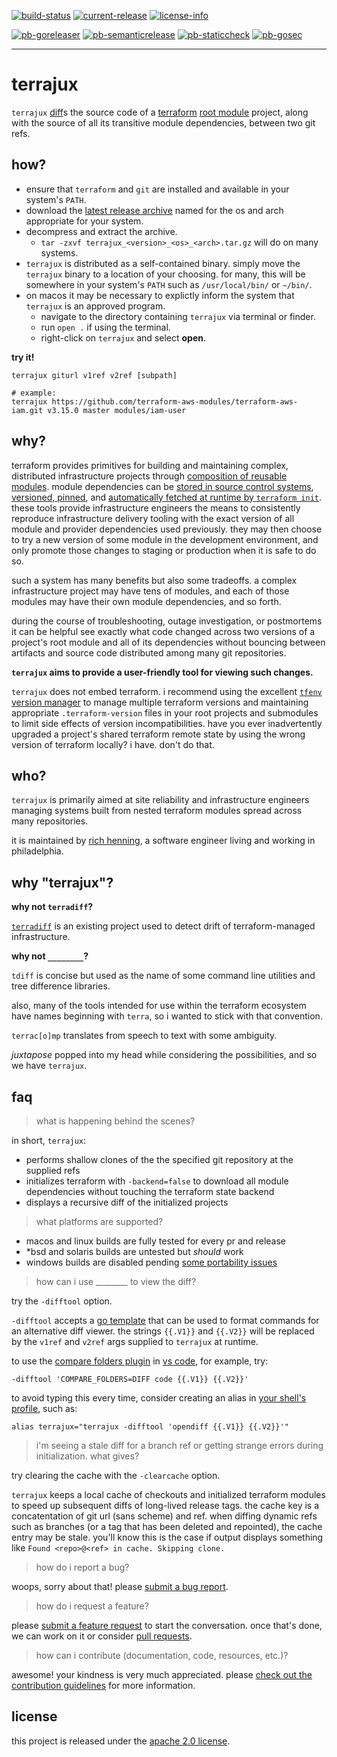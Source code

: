 [![build-status](https://img.shields.io/github/workflow/status/rhenning/terrajux/test/main?style=for-the-badge)](https://github.com/rhenning/terrajux/actions/workflows/test.yml?query=workflow%3Atest+branch%3Amain)
[![current-release](https://img.shields.io/github/release/rhenning/terrajux.svg?style=for-the-badge)](https://github.com/rhenning/terrajux/releases/latest)
[![license-info](https://img.shields.io/github/license/rhenning/terrajux?style=for-the-badge&color=orange)](https://www.apache.org/licenses/LICENSE-2.0)

[![pb-goreleaser](https://img.shields.io/badge/%20%20%F0%9F%93%A6%F0%9F%9A%80-goreleaser-hotpink.svg?style=for-the-badge)](https://github.com/goreleaser)
[![pb-semanticrelease](https://img.shields.io/badge/%20%20%F0%9F%93%A6%F0%9F%9A%80-semantic--release-hotpink.svg?style=for-the-badge)](https://github.com/semantic-release/semantic-release)
[![pb-staticcheck](https://img.shields.io/badge/%20%20%F0%9F%93%A6%F0%9F%9A%80-staticcheck-hotpink.svg?style=for-the-badge)](https://staticcheck.io/)
[![pb-gosec](https://img.shields.io/badge/%20%20%F0%9F%93%A6%F0%9F%9A%80-gosec-hotpink.svg?style=for-the-badge)](https://securego.io/)


<!--
[![Codecov branch](https://img.shields.io/codecov/c/github/rhenning/terrajux/main.svg?style=for-the-badge)](https://codecov.io/gh/rhenning/terrajux)
[![Go Doc](https://img.shields.io/badge/godoc-reference-blue.svg?style=for-the-badge)](http://godoc.org/github.com/rhenning/terrajux)
-->

---

# terrajux

`terrajux` [diff](https://en.wikipedia.org/wiki/Diff)s the source code of a
[terraform](https://github.com/hashicorp/terraform)
[root module](https://www.terraform.io/docs/language/modules/index.html#the-root-module) project,
along with the source of all its transitive module dependencies, between two git refs.


## how?

- ensure that `terraform` and `git` are installed and available in your system's `PATH`.
- download the [latest release archive](https://github.com/rhenning/terrajux/releases/)
  named for the os and arch appropriate for your system.
- decompress and extract the archive.
  - `tar -zxvf terrajux_<version>_<os>_<arch>.tar.gz` will do on many systems.
- `terrajux` is distributed as a self-contained binary. simply move the `terrajux`
  binary to a location of your choosing. for many, this will be somewhere in your
  system's `PATH` such as `/usr/local/bin/` or `~/bin/`.
- on macos it may be necessary to explictly inform the system that `terrajux` is
  an approved program.
  - navigate to the directory containing `terrajux` via terminal or finder.
  - run `open .` if using the terminal.
  - right-click on `terrajux` and select **open**.

**try it!**

```
terrajux giturl v1ref v2ref [subpath]

# example:
terrajux https://github.com/terraform-aws-modules/terraform-aws-iam.git v3.15.0 master modules/iam-user
```


## why?

terraform provides primitives for building and maintaining complex, distributed
infrastructure projects through [composition of reusable modules](https://www.terraform.io/docs/language/modules/develop/composition.html). module dependencies can be [stored in source control systems](https://www.terraform.io/docs/language/modules/sources.html),
[versioned, pinned](https://www.terraform.io/docs/language/modules/sources.html#selecting-a-revision),
and [automatically fetched at runtime by `terraform init`](https://www.terraform.io/docs/cli/commands/init.html#child-module-installation). these tools provide infrastructure engineers the means to
consistently reproduce infrastructure delivery tooling with the exact version of all module and
provider dependencies used previously. they may then choose to try a new version of some module in
the development environment, and only promote those changes to staging or production when it is safe
to do so.

such a system has many benefits but also some tradeoffs. a complex infrastructure project may have
tens of modules, and each of those modules may have their own module dependencies, and so forth.

during the course of troubleshooting, outage investigation, or postmortems it can be helpful see
exactly what code changed across two versions of a project's root module and all of its dependencies
without bouncing between artifacts and source code distributed among many git repositories.

**`terrajux` aims to provide a user-friendly tool for viewing such changes.**

`terrajux` does not embed terraform. i recommend using the excellent
[`tfenv` version manager](https://github.com/tfutils/tfenv) to manage multiple
terraform versions and maintaining appropriate `.terraform-version` files in your
root projects and submodules to limit side effects of version incompatibilities.
have you ever inadvertently upgraded a project's shared terraform remote state by
using the wrong version of terraform locally? i have. don't do that.


## who?

`terrajux` is primarily aimed at site reliability and infrastructure engineers managing systems
built from nested terraform modules spread across many repositories.

it is maintained by [rich henning](https://github.com/rhenning), a software engineer living and
working in philadelphia.


## why "terrajux"?

**why not `terradiff`?**

[`terradiff`](https://github.com/jml/terradiff) is an existing project used to detect drift of
terraform-managed infrastructure.

**why not `________`?**

`tdiff` is concise but used as the name of some command line utilities and tree difference
libraries.

also, many of the tools intended for use within the terraform ecosystem have names beginning with
`terra`, so i wanted to stick with that convention.

`terrac[o]mp` translates from speech to text with some ambiguity.

_juxtapose_ popped into my head while considering the possibilities, and so we have `terrajux`.


## faq

> what is happening behind the scenes?

in short, `terrajux`:
- performs shallow clones of the the specified git repository at
  the supplied refs
- initializes terraform with `-backend=false` to download all module
  dependencies without touching the terraform state backend
- displays a recursive diff of the initialized projects


> what platforms are supported?

- macos and linux builds are fully tested for every pr and release
- *bsd and solaris builds are untested but _should_ work
- windows builds are disabled pending [some portability issues](https://github.com/rhenning/terrajux/issues)


> how can i use ________ to view the diff?

try the `-difftool` option.

`-difftool` accepts a [go template](https://golang.org/pkg/text/template/) that
can be used to format commands for an alternative diff viewer. the strings
`{{.V1}}` and `{{.V2}}` will be replaced by the `v1ref` and `v2ref` args
supplied to `terrajux` at runtime.

to use the [compare folders plugin](https://marketplace.visualstudio.com/items?itemName=moshfeu.compare-folders)
in [vs code](https://code.visualstudio.com/), for example, try:

```
-difftool 'COMPARE_FOLDERS=DIFF code {{.V1}} {{.V2}}'
```

to avoid typing this every time, consider creating an alias in
[your shell's profile](https://en.wikipedia.org/wiki/Unix_shell#Configuration_files),
such as:

```
alias terrajux="terrajux -difftool 'opendiff {{.V1}} {{.V2}}'"
```


> i'm seeing a stale diff for a branch ref or getting strange errors during
  initialization. what gives?

try clearing the cache with the `-clearcache` option.

`terrajux` keeps a local cache of checkouts and initialized terraform modules
to speed up subsequent diffs of long-lived release tags. the cache key is a
concatentation of git url (sans scheme) and ref. when diffing dynamic refs
such as branches (or a tag that has been deleted and repointed), the cache entry
may be stale. you'll know this is the case if output displays something like
`Found <repo>@<ref> in cache. Skipping clone.`


> how do i report a bug?

woops, sorry about that! please [submit a bug report](https://github.com/rhenning/terrajux/issues/new/choose).


> how do i request a feature?

please [submit a feature request](https://github.com/rhenning/terrajux/issues/new/choose) to start the conversation. once that's done, we can work on it or
consider [pull requests](https://github.com/rhenning/terrajux/pulls).


> how can i contribute (documentation, code, resources, etc.)?

awesome! your kindness is very much appreciated. please
[check out the contribution guidelines](https://github.com/rhenning/terrajux/contribute)
for more information.


## license

this project is released under the [apache 2.0 license](LICENSE).
